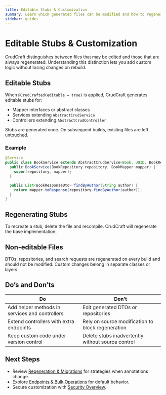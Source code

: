```yaml
---
title: Editable Stubs & Customization
summary: Learn which generated files can be modified and how to regenerate them safely.
sidebar: guides
---
```


# Editable Stubs & Customization

CrudCraft distinguishes between files that may be edited and those that are always regenerated. Understanding this distinction lets you add custom logic without losing changes on rebuild.

## Editable Stubs

When `@CrudCrafted(editable = true)` is applied, CrudCraft generates editable stubs for:

- Mapper interfaces or abstract classes
- Services extending `AbstractCrudService`
- Controllers extending `AbstractCrudController`

Stubs are generated once. On subsequent builds, existing files are left untouched.

### Example

```java
@Service
public class BookService extends AbstractCrudService<Book, UUID, BookResponseDto, BookRequestDto> {
  public BookService(BookRepository repository, BookMapper mapper) {
    super(repository, mapper);
  }

  public List<BookResponseDto> findByAuthor(String author) {
    return mapper.toResponse(repository.findByAuthor(author));
  }
}
```

## Regenerating Stubs

To recreate a stub, delete the file and recompile. CrudCraft will regenerate the base implementation.

## Non-editable Files

DTOs, repositories, and search requests are regenerated on every build and should not be modified. Custom changes belong in separate classes or layers.

## Do’s and Don’ts

| Do | Don’t |
|----|-------|
| Add helper methods in services and controllers | Edit generated DTOs or repositories |
| Extend controllers with extra endpoints | Rely on source modification to block regeneration |
| Keep custom code under version control | Delete stubs inadvertently without source control |

## Next Steps

- Review [Regeneration & Migrations](/guides/migration.md) for strategies when annotations change.
- Explore [Endpoints & Bulk Operations](/guides/endpoints-and-bulk.md) for default behavior.
- Secure customization with [Security Overview](/guides/security/overview.md).

